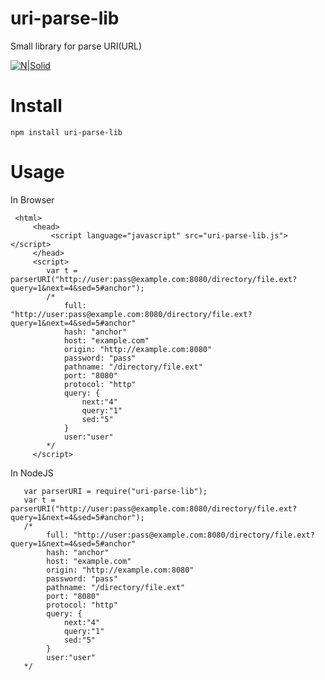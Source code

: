 # uri-parse-lib

Small library for parse URI(URL)

[![N|Solid](https://pp.vk.me/c637816/v637816997/3320a/nvaUMQhIbkc.jpg)](https://www.npmjs.com/package/uri-parse-lib)

# Install

    npm install uri-parse-lib
    
# Usage   

 In Browser
    
     <html>
         <head>
             <script language="javascript" src="uri-parse-lib.js"></script>
         </head>
         <script>
            var t = parserURI("http://user:pass@example.com:8080/directory/file.ext?query=1&next=4&sed=5#anchor");
            /*
                full: "http://user:pass@example.com:8080/directory/file.ext?query=1&next=4&sed=5#anchor"
                hash: "anchor"
                host: "example.com"
                origin: "http://example.com:8080"
                password: "pass"
                pathname: "/directory/file.ext"
                port: "8080"
                protocol: "http"
                query: {
                    next:"4"
                    query:"1"
                    sed:"5"
                }
                user:"user"
            */
         </script>
    
 
 In NodeJS 
    
       var parserURI = require("uri-parse-lib");
       var t = parserURI("http://user:pass@example.com:8080/directory/file.ext?query=1&next=4&sed=5#anchor");
       /*
            full: "http://user:pass@example.com:8080/directory/file.ext?query=1&next=4&sed=5#anchor"
            hash: "anchor"
            host: "example.com"
            origin: "http://example.com:8080"
            password: "pass"
            pathname: "/directory/file.ext"
            port: "8080"
            protocol: "http"
            query: {
                next:"4"
                query:"1"
                sed:"5"
            }
            user:"user"
       */
    